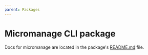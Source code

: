 ```yaml
---
parent: Packages
---
```


# Micromanage CLI package

Docs for micromanage are located in the package's [README.md](../packages/micromanage-cli/README.md)
file.
